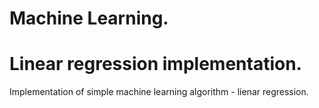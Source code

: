 # Machine Learning. 
# Linear regression implementation.

Implementation of simple machine learning algorithm - lienar regression.

